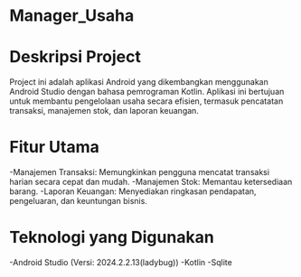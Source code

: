 # Manager_Usaha

# Deskripsi Project

Project ini adalah aplikasi Android yang dikembangkan menggunakan Android Studio dengan bahasa pemrograman Kotlin. Aplikasi ini bertujuan untuk membantu pengelolaan usaha secara efisien, termasuk pencatatan transaksi, manajemen stok, dan laporan keuangan.

# Fitur Utama

-Manajemen Transaksi: Memungkinkan pengguna mencatat transaksi harian secara cepat dan mudah.
-Manajemen Stok: Memantau ketersediaan barang.
-Laporan Keuangan: Menyediakan ringkasan pendapatan, pengeluaran, dan keuntungan bisnis.

# Teknologi yang Digunakan

-Android Studio (Versi: 2024.2.2.13(ladybug))
-Kotlin
-Sqlite

